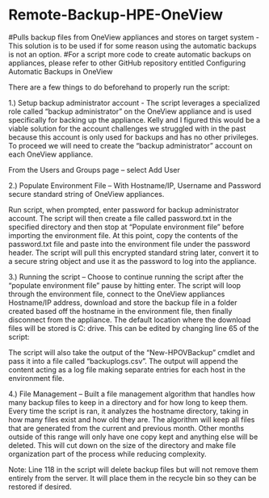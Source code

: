 # Remote-Backup-HPE-OneView
#Pulls backup files from OneView appliances and stores on target system - This solution is to be used if for some reason using the automatic backups is not an option.
#For a script more code to create automatic backups on appliances, please refer to other GitHub repository entitled Configuring Automatic Backups in OneView


There are a few things to do beforehand to properly run the script:

1.)	Setup backup administrator account - The script leverages a specialized role called “backup administrator” on the OneView appliance and is used specifically for backing up the appliance. Kelly and I figured this would be a viable solution for the account challenges we struggled with in the past because this account is only used for backups and has no other privileges. To proceed we will need to create the “backup administrator” account on each OneView appliance.

From the Users and Groups page – select Add User

 

2.)	Populate Environment File – With Hostname/IP, Username and Password secure standard string of OneView appliances. 

Run script, when prompted, enter password for backup administrator account. The script will then create a file called password.txt in the specified directory and then stop at “Populate environment file” before importing the environment file. At this point, copy the contents of the password.txt file and paste into the environment file under the password header. The script will pull this encrypted standard string later, convert it to a secure string object and use it as the password to log into the appliance.

 

3.)	Running the script – Choose to continue running the script after the “populate environment file” pause by hitting enter. The script will loop through the environment file, connect to the OneView appliances Hostname/IP address, download and store the backup file in a folder created based off the hostname in the environment file, then finally disconnect from the appliance. The default location where the download files will be stored is C: drive. This can be edited by changing line 65 of the script:

 

The script will also take the output of the “New-HPOVBackup” cmdlet and pass it into a file called “backuplogs.csv”. The output will append the content acting as a log file making separate entries for each host in the environment file.

4.)	File Management – Built a file management algorithm that handles how many backup files to keep in a directory and for how long to keep them. Every time the script is ran, it analyzes the hostname directory, taking in how many files exist and how old they are. The algorithm will keep all files that are generated from the current and previous month. Other months outside of this range will only have one copy kept and anything else will be deleted. This will cut down on the size of the directory and make file organization part of the process while reducing complexity. 

Note: Line 118 in the script will delete backup files but will not remove them entirely from the server. It will place them in the recycle bin so they can be restored if desired.
               

 
        
	

